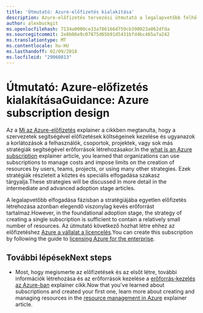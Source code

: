 ```yaml
---
title: 'Útmutató: Azure-előfizetés kialakítása'
description: Azure-előfizetés tervezési útmutató a legalapvetőbb felhő bevezetési stratégia részeként
author: alexbuckgit
ms.openlocfilehash: 7134a0000ce33a786166d759cb390023a062dfda
ms.sourcegitcommit: 2e8b06e9c07875d65b91d5431bfd4bc465a7a242
ms.translationtype: MT
ms.contentlocale: hu-HU
ms.lasthandoff: 02/09/2018
ms.locfileid: "29060813"
---
```

# <a name="guidance-azure-subscription-design"></a><span data-ttu-id="e64da-103">Útmutató: Azure-előfizetés kialakítása</span><span class="sxs-lookup"><span data-stu-id="e64da-103">Guidance: Azure subscription design</span></span> 

<span data-ttu-id="e64da-104">Az a [Mi az Azure-előfizetés](subscription-explainer.md) explainer a cikkben megtanulta, hogy a szervezetek segítségével előfizetések költségeinek kezelése és ugyanazok a korlátozások a felhasználók, csoportok, projektek, vagy sok más stratégiák segítségével erőforrások létrehozásakor.</span><span class="sxs-lookup"><span data-stu-id="e64da-104">In the [what is an Azure subscription](subscription-explainer.md) explainer article, you learned that organizations can use subscriptions to manage costs and impose limits on the creation of resources by users, teams, projects, or using many other strategies.</span></span> <span data-ttu-id="e64da-105">Ezek stratégiák részleteit a köztes és speciális elfogadása szakasz tárgyalja.</span><span class="sxs-lookup"><span data-stu-id="e64da-105">These strategies will be discussed in more detail in the intermediate and advanced adoption stage articles.</span></span>

<span data-ttu-id="e64da-106">A legalapvetőbb elfogadása fázisban a stratégiájába egyetlen előfizetés létrehozása azonban elegendő viszonylag kevés erőforrást tartalmaz.</span><span class="sxs-lookup"><span data-stu-id="e64da-106">However, in the foundational adoption stage, the strategy of creating a single subscription is sufficient to contain a relatively small number of resources.</span></span> <span data-ttu-id="e64da-107">Az útmutató következő hozhat létre ehhez az előfizetéshez [Azure a vállalat a licencelés][azure-enterprise-licensing].</span><span class="sxs-lookup"><span data-stu-id="e64da-107">You can create this subscription by following the guide to [licensing Azure for the enterprise][azure-enterprise-licensing].</span></span>

## <a name="next-steps"></a><span data-ttu-id="e64da-108">További lépések</span><span class="sxs-lookup"><span data-stu-id="e64da-108">Next steps</span></span>

* <span data-ttu-id="e64da-109">Most, hogy megismerte az előfizetések és az elsőt létre, további információk létrehozása és az erőforrások kezelése a [erőforrás-kezelés az Azure-ban](resource-manager-explainer.md) explainer cikk.</span><span class="sxs-lookup"><span data-stu-id="e64da-109">Now that you've learned about subscriptions and created your first one, learn more about creating and managing resources in the [resource management in Azure](resource-manager-explainer.md) explainer article.</span></span>

[azure-enterprise-licensing]: https://azure.microsoft.com/pricing/enterprise-agreement
